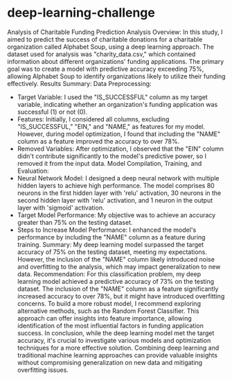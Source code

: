 # deep-learning-challenge
Analysis of Charitable Funding Prediction
Analysis Overview: In this study, I aimed to predict the success of charitable donations for a charitable organization called Alphabet Soup, using a deep learning approach. The dataset used for analysis was "charity_data.csv," which contained information about different organizations' funding applications. The primary goal was to create a model with predictive accuracy exceeding 75%, allowing Alphabet Soup to identify organizations likely to utilize their funding effectively.
Results Summary: 
  Data Preprocessing: 
-	Target Variable: I used the "IS_SUCCESSFUL" column as my  target variable, indicating whether an organization's funding application was successful (1) or not (0). 
-	 Features: Initially, I considered all columns, excluding "IS_SUCCESSFUL," "EIN," and "NAME," as features for my  model. However, during model optimization, I found that including the "NAME" column as a feature improved the accuracy to over 78%. 
-	Removed Variables: After optimization, I observed that the "EIN" column didn't contribute significantly to the model's predictive power, so I removed it from the input data.
Model Compilation, Training, and Evaluation: 
-	Neural Network Model: I designed a deep neural network with multiple hidden layers to achieve high performance. The model comprises 80 neurons in the first hidden layer with 'relu' activation, 30 neurons in the second hidden layer with 'relu' activation, and 1 neuron in the output layer with 'sigmoid' activation. 
-	Target Model Performance: My  objective was to achieve an accuracy greater than 75% on the testing dataset. 
-	Steps to Increase Model Performance: I enhanced the model's performance by including the "NAME" column as a feature during training.
Summary: My  deep learning model surpassed the target accuracy of 75% on the testing dataset, meeting my  expectations. However, the inclusion of the "NAME" column likely introduced noise and overfitting to the analysis, which may impact generalization to new data.
Recommendation: For this classification problem, my  deep learning model achieved a predictive accuracy of 73% on the testing dataset. The inclusion of the "NAME" column as a feature significantly increased accuracy to over 78%, but it might have introduced overfitting concerns.
To build a more robust model, I recommend exploring alternative methods, such as the Random Forest Classifier. This approach can offer insights into feature importance, allowing identification of the most influential factors in funding application success.
In conclusion, while the deep learning model met the target accuracy, it's crucial to investigate various models and optimization techniques for a more effective solution. Combining deep learning and traditional machine learning approaches can provide valuable insights without compromising generalization on new data and mitigating overfitting issues.
